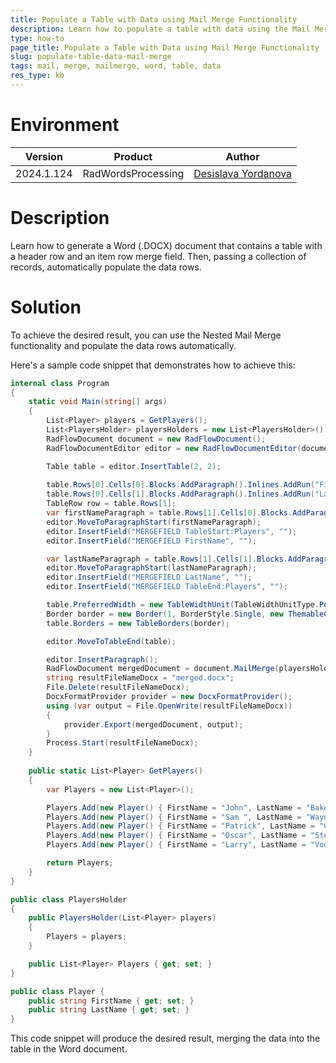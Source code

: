 ```yaml
---
title: Populate a Table with Data using Mail Merge Functionality
description: Learn how to populate a table with data using the Mail Merge functionality.
type: how-to
page_title: Populate a Table with Data using Mail Merge Functionality
slug: populate-table-data-mail-merge
tags: mail, merge, mailmerge, word, table, data
res_type: kb
---
```


# Environment

| Version | Product | Author | 
| --- | --- | ---- | 
| 2024.1.124 | RadWordsProcessing |[Desislava Yordanova](https://www.telerik.com/blogs/author/desislava-yordanova)| 

# Description

Learn how to generate a Word (.DOCX) document that contains a table with a header row and an item row merge field. Then, passing a collection of records, automatically populate the data rows. 

# Solution

To achieve the desired result, you can use the Nested Mail Merge functionality and populate the data rows automatically.

Here's a sample code snippet that demonstrates how to achieve this:

```csharp
internal class Program
{
    static void Main(string[] args)
    {
        List<Player> players = GetPlayers();
        List<PlayersHolder> playersHolders = new List<PlayersHolder>() { new PlayersHolder(players) };
        RadFlowDocument document = new RadFlowDocument();
        RadFlowDocumentEditor editor = new RadFlowDocumentEditor(document);

        Table table = editor.InsertTable(2, 2);
        
        table.Rows[0].Cells[0].Blocks.AddParagraph().Inlines.AddRun("First Name");
        table.Rows[0].Cells[1].Blocks.AddParagraph().Inlines.AddRun("Last Name");
        TableRow row = table.Rows[1];
        var firstNameParagraph = table.Rows[1].Cells[0].Blocks.AddParagraph();
        editor.MoveToParagraphStart(firstNameParagraph);
        editor.InsertField("MERGEFIELD TableStart:Players", "");
        editor.InsertField("MERGEFIELD FirstName", "");

        var lastNameParagraph = table.Rows[1].Cells[1].Blocks.AddParagraph();
        editor.MoveToParagraphStart(lastNameParagraph);
        editor.InsertField("MERGEFIELD LastName", "");
        editor.InsertField("MERGEFIELD TableEnd:Players", "");

        table.PreferredWidth = new TableWidthUnit(TableWidthUnitType.Percent, 100);
        Border border = new Border(1, BorderStyle.Single, new ThemableColor(Colors.Black));
        table.Borders = new TableBorders(border);

        editor.MoveToTableEnd(table);

        editor.InsertParagraph();
        RadFlowDocument mergedDocument = document.MailMerge(playersHolders);
        string resultFileNameDocx = "merged.docx";
        File.Delete(resultFileNameDocx);
        DocxFormatProvider provider = new DocxFormatProvider();
        using (var output = File.OpenWrite(resultFileNameDocx))
        {
            provider.Export(mergedDocument, output);
        }
        Process.Start(resultFileNameDocx);
    }   
    
    public static List<Player> GetPlayers()
    {
        var Players = new List<Player>();

        Players.Add(new Player() { FirstName = "John", LastName = "Baker" });
        Players.Add(new Player() { FirstName = "Sam ", LastName = "Wayne" });
        Players.Add(new Player() { FirstName = "Patrick", LastName = "Gibbs" });
        Players.Add(new Player() { FirstName = "Oscar", LastName = "Stevens" });
        Players.Add(new Player() { FirstName = "Larry", LastName = "Vodden" });

        return Players;
    }
}

public class PlayersHolder
{
    public PlayersHolder(List<Player> players)
    {
        Players = players;
    }

    public List<Player> Players { get; set; }
}

public class Player {
    public string FirstName { get; set; }
    public string LastName { get; set; }
}
```

This code snippet will produce the desired result, merging the data into the table in the Word document.



